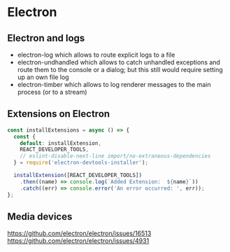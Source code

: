 # Electron

## Electron and logs

- electron-log which allows to route explicit logs to a file
- electron-undhandled which allows to catch unhandled exceptions and route them to the console or a dialog; but this still would require setting up an own file log
- electron-timber which allows to log renderer messages to the main process (or to a stream)

## Extensions on Electron

```javascript
const installExtensions = async () => {
  const {
    default: installExtension,
    REACT_DEVELOPER_TOOLS,
    // eslint-disable-next-line import/no-extraneous-dependencies
  } = require('electron-devtools-installer');

  installExtension([REACT_DEVELOPER_TOOLS])
    .then((name) => console.log(`Added Extension:  ${name}`))
    .catch((err) => console.error('An error occurred: ', err));
};
```

## Media devices

https://github.com/electron/electron/issues/16513
https://github.com/electron/electron/issues/4931
